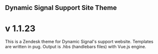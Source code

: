 ## Dynamic Signal Support Site Theme
# v 1.1.23

This is a Zendesk theme for Dynamic Signal's support website. Templates are written in pug. Output is .hbs (handlebars files) with Vue.js engine.
